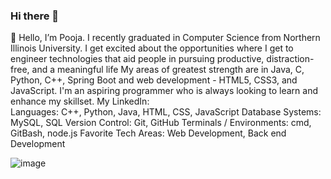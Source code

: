 ### Hi there 👋

<!--
**PoojaGudibandla/poojagudibandla** is a ✨ _special_ ✨ repository because its `README.md` (this file) appears on your GitHub profile.

Here are some ideas to get you started:

- 🔭 I’m currently working on learning AWS
- 🌱 I’m currently learning ...
- 👯 I’m looking to collaborate on ...
- 🤔 I’m looking for help with ...
- 💬 Ask me about ...
- 📫 How to reach me: ...
- 😄 Pronouns: ...
- ⚡ Fun fact: ...
-->

👋 Hello, I’m Pooja.
I recently graduated in Computer Science from Northern Illinois University.
I get excited about the opportunities where I get to engineer technologies that aid people in pursuing productive, distraction-free, and a meaningful life
My areas of greatest strength are in Java, C, Python, C++, Spring Boot and web development - HTML5, CSS3, and JavaScript. I'm an aspiring programmer who is always looking to learn and enhance my skillset.
My LinkedIn:  
Languages: C++, Python, Java, HTML, CSS, JavaScript
Database Systems: MySQL, SQL
Version Control: Git, GitHub
Terminals / Environments: cmd, GitBash, node.js
Favorite Tech Areas: Web Development, Back end Development

![image](https://github.com/PoojaGudibandla/poojagudibandla/assets/89799472/dcf0a39d-e330-4fde-9f40-3f9bfac854ff)

